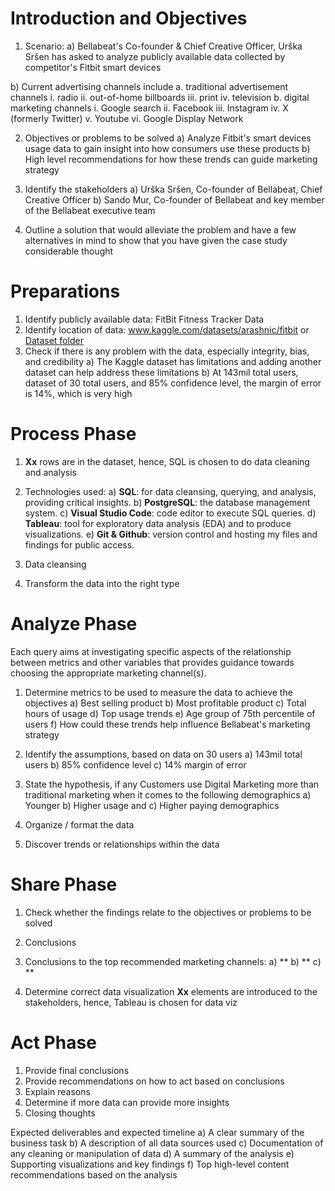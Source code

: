 # Introduction and Objectives
1)	Scenario:
a) Bellabeat's Co-founder & Chief Creative Officer, Urška Sršen has asked to analyze publicly available data collected by competitor's Fitbit smart devices

b) Current advertising channels include
 a.	traditional advertisement channels
  i.	radio
  ii.	out-of-home billboards
  iii.	print
  iv.	television
 b.	digital marketing channels
  i.	Google search
  ii.	Facebook
  iii.	Instagram
  iv.	X (formerly Twitter)
  v.	Youtube
  vi.	Google Display Network

2)	Objectives or problems to be solved
a)	Analyze Fitbit's smart devices usage data to gain insight into how consumers use these products
b)	High level recommendations for how these trends can guide marketing strategy

3)	Identify the stakeholders
a)	Urška Sršen, Co-founder of Bellabeat, Chief Creative Officer
b)	Sando Mur, Co-founder of Bellabeat and key member of the Bellabeat executive team

4)	Outline a solution that would alleviate the problem and have a few alternatives in mind to show that you have given the case study considerable thought

# Preparations
1)	Identify publicly available data: FitBit Fitness Tracker Data
2)	Identify location of data: www.kaggle.com/datasets/arashnic/fitbit or [Dataset folder](/dataset)
3)	Check if there is any problem with the data, especially integrity, bias, and credibility
a)	The Kaggle dataset has limitations and adding another dataset can help address these limitations
b)	At 143mil total users, dataset of 30 total users, and 85% confidence level, the margin of error is 14%, which is very high

# Process Phase
1) **Xx** rows are in the dataset, hence, SQL is chosen to do data cleaning and analysis

2) Technologies used:
a) **SQL**: for data cleansing, querying, and analysis, providing critical insights.
b) **PostgreSQL**: the database management system.
c) **Visual Studio Code**: code editor to execute SQL queries.
d) **Tableau**: tool for exploratory data analysis (EDA) and to produce visualizations.
e) **Git & Github**: version control and hosting my files and findings for public access.

3)	Data cleansing

4)	Transform the data into the right type

# Analyze Phase
Each query aims at investigating specific aspects of the relationship between metrics and other variables that provides guidance towards choosing the appropriate marketing channel(s).
1)	Determine metrics to be used to measure the data to achieve the objectives
a)	Best selling product
b) Most profitable product
c) Total hours of usage
d)	Top usage trends
e) Age group of 75th percentile of users
f) How could these trends help influence Bellabeat's marketing strategy

2)	Identify the assumptions, based on data on 30 users
a)	143mil total users
b)	85% confidence level
c)	14% margin of error

3)	State the hypothesis, if any
Customers use Digital Marketing more than traditional marketing when it comes to the following demographics
a)	Younger
b)	Higher usage and
c)	Higher paying demographics

4)	Organize / format the data

5)	Discover trends or relationships within the data

# Share Phase
1)	Check whether the findings relate to the objectives or problems to be solved

2)	Conclusions

3) Conclusions to the top recommended marketing channels:
a) **
b) **
c) **

4)	Determine correct data visualization
**Xx** elements are introduced to the stakeholders, hence, Tableau is chosen for data viz

# Act Phase
1)	Provide final conclusions
2)	Provide recommendations on how to act based on conclusions
3)	Explain reasons
4)	Determine if more data can provide more insights
5)	Closing thoughts

Expected deliverables and expected timeline
a)	A clear summary of the business task
b)	A description of all data sources used
c)	Documentation of any cleaning or manipulation of data
d)	A summary of the analysis
e)	Supporting visualizations and key findings
f)	Top high-level content recommendations based on the analysis
